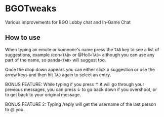 # BGOTweaks
Various improvements for BGO Lobby chat and In-Game Chat

## How to use ##

When typing an emote or someone's name press the `TAB` key to see a list of suggestions, example /con`<TAB>` or @Holl`<TAB>` although you can use any part of the name, so panda`<TAB>` will suggest too.

Once the drop down appears you can either click a suggestion or use the arrow keys and then hit `TAB` again to select an entry.

BONUS FEATURE: While typing if you press ↑ it will go through your previous messages, you can press ↓ to go back down if you overshoot, or to get back to your original message.

BONUS FEATURE 2: Typing /reply will get the username of the last person to @ you.
